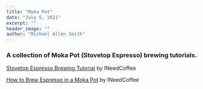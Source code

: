 ```yaml
---
title: "Moka Pot"
date: "July 5, 2021"
excerpt: ""
header_image: ""
author: "Michael Allen Smith"
---
```


### A collection of Moka Pot (Stovetop Espresso) brewing tutorials.

[Stovetop Espresso Brewing Tutorial](https://ineedcoffee.com/stovetop-espresso-brewing-tutorial/) by INeedCoffee

[How to Brew Espresso in a Moka Pot](https://ineedcoffee.com/brewing-espresso-in-a-moka/) by INeedCoffee
